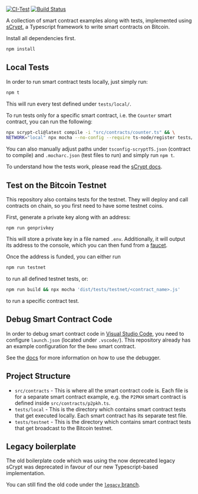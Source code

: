[![CI-Test](https://github.com/sCrypt-Inc/boilerplate/actions/workflows/ci.yml/badge.svg)](https://github.com/sCrypt-Inc/boilerplate/actions/workflows/ci.yml)
[![Build Status](https://app.travis-ci.com/sCrypt-Inc/boilerplate.svg?branch=master)](https://app.travis-ci.com/sCrypt-Inc/boilerplate)

A collection of smart contract examples along with tests, implemented using [sCrypt](https://scrypt.io), a Typescript framework to write smart contracts on Bitcoin.

Install all dependencies first.

```sh
npm install
```

## Local Tests

In order to run smart contract tests locally, just simply run:

```sh
npm t
```

This will run every test defined under `tests/local/`.

To run tests only for a specific smart contract, i.e. the `Counter` smart contract, you can run the following:

```sh
npx scrypt-cli@latest compile -i "src/contracts/counter.ts" && \
NETWORK="local" npx mocha --no-config --require ts-node/register tests/counter.test.ts
```

You can also manually adjust paths under `tsconfig-scryptTS.json` (contract to compile) and `.mocharc.json` (test files to run) and simply run `npm t`.

To understand how the tests work, please read the [sCrypt docs](https://scrypt.io/docs/how-to-test-a-contract).

## Test on the Bitcoin Testnet

This repository also contains tests for the testnet. They will deploy and call contracts on chain, so you first need to have some testnet coins.

First, generate a private key along with an address:

```
npm run genprivkey
```

This will store a private key in a file named `.env`. Additionally, it will output its address to the console, which you can then fund from a [faucet](https://scrypt.io/faucet).

Once the address is funded, you can either run

```sh
npm run testnet
```

to run all defined testnet tests, or:

```sh
npm run build && npx mocha 'dist/tests/testnet/<contract_name>.js'
```

to run a specific contract test.

## Debug Smart Contract Code

In order to debug smart contract code in [Visual Studio Code](https://code.visualstudio.com), you need to configure `launch.json` (located under `.vscode/`). This repository already has an example configuration for the `Demo` smart contract.

See the [docs](https://scrypt.io/docs/how-to-debug-a-contract/#use-visual-studio-code-debugger) for more information on how to use the debugger.

## Project Structure

- `src/contracts` - This is where all the smart contract code is. Each file is for a separate smart contract example, e.g. the `P2PKH` smart contract is defined inside `src/contracts/p2pkh.ts`.
- `tests/local` - This is the directory which contains smart contract tests that get executed locally. Each smart contract has its separate test file.
- `tests/testnet` - This is the directory which contains smart contract tests that get broadcast to the Bitcoin testnet.

## Legacy boilerplate

The old boilerplate code which was using the now deprecated legacy sCrypt was deprecated in favour of our new Typescript-based implementation.

You can still find the old code under the [`legacy` branch](https://github.com/sCrypt-Inc/boilerplate/tree/legacy).
